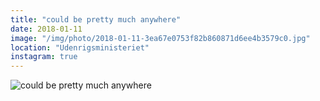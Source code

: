 ```yaml
---
title: "could be pretty much anywhere"
date: 2018-01-11
image: "/img/photo/2018-01-11-3ea67e0753f82b860871d6ee4b3579c0.jpg"
location: "Udenrigsministeriet"
instagram: true
---
```


![could be pretty much anywhere](/img/photo/2018-01-11-3ea67e0753f82b860871d6ee4b3579c0.jpg)
